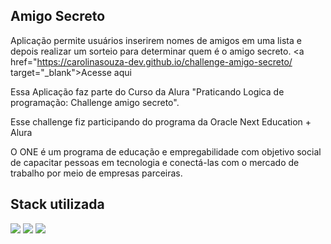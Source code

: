 
## Amigo Secreto

Aplicação permite usuários inserirem nomes de amigos em uma lista e depois realizar um sorteio para determinar quem é o amigo secreto.
<a href="https://carolinasouza-dev.github.io/challenge-amigo-secreto/ target="_blank">Acesse aqui</a>

Essa Aplicação faz parte do Curso da Alura "Praticando Logica de programação: Challenge amigo secreto".

Esse challenge fiz participando do programa da Oracle Next Education + Alura

O ONE é um programa de educação e empregabilidade com objetivo social de capacitar pessoas em tecnologia e conectá-las com o mercado de trabalho por meio de empresas parceiras.

## Stack utilizada

<div>
  <img loading="lazy" src="https://img.shields.io/badge/HTML5-E34F26.svg?style=for-the-badge&logo=HTML5&logoColor=white">
  <img loading="lazy" src="https://img.shields.io/badge/CSS-663399.svg?style=for-the-badge&logo=CSS&logoColor=white">
  <img loading="lazy" src="https://img.shields.io/badge/JavaScript-F7DF1E.svg?style=for-the-badge&logo=JavaScript&logoColor=black">
</div>
